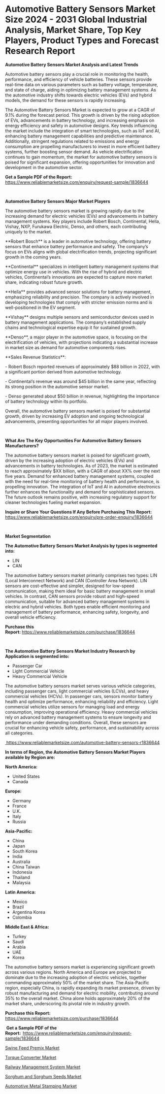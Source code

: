 <p><h1>Automotive Battery Sensors Market Size 2024 - 2031 Global Industrial Analysis, Market Share, Top Key Players, Product Types and Forecast Research Report</h1></p><p><strong>Automotive Battery Sensors Market Analysis and Latest Trends</strong></p>
<p><p>Automotive battery sensors play a crucial role in monitoring the health, performance, and efficiency of vehicle batteries. These sensors provide real-time data on various parameters such as battery voltage, temperature, and state of charge, aiding in optimizing battery management systems. As the automotive industry shifts towards electric vehicles (EVs) and hybrid models, the demand for these sensors is rapidly increasing.</p><p>The Automotive Battery Sensors Market is expected to grow at a CAGR of 9.1% during the forecast period. This growth is driven by the rising adoption of EVs, advancements in battery technology, and increasing emphasis on energy efficiency and safety in automotive designs. Key trends influencing the market include the integration of smart technologies, such as IoT and AI, enhancing battery management capabilities and predictive maintenance. Additionally, stringent regulations related to emissions and energy consumption are propelling manufacturers to invest in more efficient battery systems, further boosting sensor demand. As vehicle electrification continues to gain momentum, the market for automotive battery sensors is poised for significant expansion, offering opportunities for innovation and development in the automotive sector.</p></p>
<p><strong>Get a Sample PDF of the Report:&nbsp;</strong> <a href="https://www.reliablemarketsize.com/enquiry/request-sample/1836644?utm_campaign=1741&utm_medium=2&utm_source=Github&utm_content=ia&utm_term=16102024&utm_id=automotive-battery-sensors">https://www.reliablemarketsize.com/enquiry/request-sample/1836644</a></p>
<p>&nbsp;</p>
<p><strong>Automotive Battery Sensors Major Market Players</strong></p>
<p><p>The automotive battery sensors market is growing rapidly due to the increasing demand for electric vehicles (EVs) and advancements in battery management systems. Key players include Robert Bosch, Continental, Hella, Vishay, NXP, Furukawa Electric, Denso, and others, each contributing uniquely to the market.</p><p>**Robert Bosch** is a leader in automotive technology, offering battery sensors that enhance battery performance and safety. The company’s focus on EVs aligns with global electrification trends, projecting significant growth in the coming years.</p><p>**Continental** specializes in intelligent battery management systems that optimize energy use in vehicles. With the rise of hybrid and electric vehicles, Continental’s innovations are expected to capture more market share, indicating robust future growth.</p><p>**Hella** provides advanced sensor solutions for battery management, emphasizing reliability and precision. The company is actively involved in developing technologies that comply with stricter emission norms and is well-positioned in the EV segment.</p><p>**Vishay** designs multiple sensors and semiconductor devices used in battery management applications. The company’s established supply chains and technological expertise equip it for sustained growth. </p><p>**Denso**, a major player in the automotive space, is focusing on the electrification of vehicles, with projections indicating a substantial increase in market size as demand for automotive components rises.</p><p>**Sales Revenue Statistics**: </p><p>- Robert Bosch reported revenues of approximately $88 billion in 2022, with a significant portion derived from automotive technology.</p><p>- Continental’s revenue was around $45 billion in the same year, reflecting its strong position in the automotive sensor market.</p><p>- Denso generated about $50 billion in revenue, highlighting the importance of battery technology within its portfolio.</p><p>Overall, the automotive battery sensors market is poised for substantial growth, driven by increasing EV adoption and ongoing technological advancements, presenting opportunities for all major players involved.</p></p>
<p>&nbsp;</p>
<p><strong>What Are The Key Opportunities For Automotive Battery Sensors Manufacturers?</strong></p>
<p><p>The automotive battery sensors market is poised for significant growth, driven by the increasing adoption of electric vehicles (EVs) and advancements in battery technologies. As of 2023, the market is estimated to reach approximately $XX billion, with a CAGR of about XX% over the next five years. Demand for enhanced battery management systems, coupled with the need for real-time monitoring of battery health and performance, is propelling innovation. The integration of IoT and AI in automotive electronics further enhances the functionality and demand for sophisticated sensors. The future outlook remains positive, with increasing regulatory support for cleaner technologies fueling market expansion.</p></p>
<p><strong>Inquire or Share Your Questions If Any Before Purchasing This Report:</strong> <a href="https://www.reliablemarketsize.com/enquiry/pre-order-enquiry/1836644?utm_campaign=1741&utm_medium=2&utm_source=Github&utm_content=ia&utm_term=16102024&utm_id=automotive-battery-sensors">https://www.reliablemarketsize.com/enquiry/pre-order-enquiry/1836644</a></p>
<p>&nbsp;</p>
<p><strong>Market Segmentation</strong></p>
<p><strong>The Automotive Battery Sensors Market Analysis by types is segmented into:</strong></p>
<p><ul><li>LIN</li><li>CAN</li></ul></p>
<p><p>The automotive battery sensors market primarily comprises two types: LIN (Local Interconnect Network) and CAN (Controller Area Network). LIN sensors are cost-effective and simpler, designed for low-speed communication, making them ideal for basic battery management in small vehicles. In contrast, CAN sensors provide robust and high-speed communication, suitable for advanced battery management systems in electric and hybrid vehicles. Both types enable efficient monitoring and management of battery performance, enhancing safety, longevity, and overall vehicle efficiency.</p></p>
<p><strong>Purchase this Report:&nbsp;</strong><a href="https://www.reliablemarketsize.com/purchase/1836644?utm_campaign=1741&utm_medium=2&utm_source=Github&utm_content=ia&utm_term=16102024&utm_id=automotive-battery-sensors">https://www.reliablemarketsize.com/purchase/1836644</a></p>
<p>&nbsp;</p>
<p><strong>The Automotive Battery Sensors Market Industry Research by Application is segmented into:</strong></p>
<p><ul><li>Passenger Car</li><li>Light Commercial Vehicle</li><li>Heavy Commercial Vehicle</li></ul></p>
<p><p>The automotive battery sensors market serves various vehicle categories, including passenger cars, light commercial vehicles (LCVs), and heavy commercial vehicles (HCVs). In passenger cars, sensors monitor battery health and optimize performance, enhancing reliability and efficiency. Light commercial vehicles utilize sensors for managing load and energy consumption, improving operational efficiency. Heavy commercial vehicles rely on advanced battery management systems to ensure longevity and performance under demanding conditions. Overall, these sensors are crucial for enhancing vehicle safety, performance, and sustainability across all categories.</p></p>
<p><a href="https://www.reliablemarketsize.com/automotive-battery-sensors-r1836644?utm_campaign=1741&utm_medium=2&utm_source=Github&utm_content=ia&utm_term=16102024&utm_id=automotive-battery-sensors">&nbsp;https://www.reliablemarketsize.com/automotive-battery-sensors-r1836644</a></p>
<p><strong>In terms of Region, the Automotive Battery Sensors Market Players available by Region are:</strong></p>
<p>
    <p> <strong> North America: </strong>
        <ul>
            <li>United States</li>
            <li>Canada</li>
        </ul>
        </p> 
    <p> <strong> Europe: </strong>
        <ul>
            <li>Germany</li>
            <li>France</li>
            <li>U.K.</li>
            <li>Italy</li>
            <li>Russia</li>
        </ul>
        </p> 
    <p> <strong> Asia-Pacific: </strong>
        <ul>
            <li>China</li>
            <li>Japan</li>
            <li>South Korea</li>
            <li>India</li>
            <li>Australia</li>
            <li>China Taiwan</li>
            <li>Indonesia</li>
            <li>Thailand</li>
            <li>Malaysia</li>
        </ul>
        </p> 
    <p> <strong> Latin America: </strong>
        <ul>
            <li>Mexico</li>
            <li>Brazil</li>
            <li>Argentina Korea</li>
            <li>Colombia</li>
        </ul>
        </p> 
    <p> <strong> Middle East & Africa: </strong>
        <ul>
            <li>Turkey</li>
            <li>Saudi</li>
            <li>Arabia</li>
            <li>UAE</li>
            <li>Korea</li>
        </ul>
    </p>
    </p>
<p><p>The automotive battery sensors market is experiencing significant growth across various regions. North America and Europe are projected to dominate due to the increasing adoption of electric vehicles, together commanding approximately 50% of the market share. The Asia-Pacific region, especially China, is rapidly expanding its market presence, driven by robust manufacturing and demand for electric mobility, contributing around 35% to the overall market. China alone holds approximately 20% of the market share, underscoring its pivotal role in industry growth.</p></p>
<p><strong>Purchase this Report: </strong><a href="https://www.reliablemarketsize.com/purchase/1836644?utm_campaign=1741&utm_medium=2&utm_source=Github&utm_content=ia&utm_term=16102024&utm_id=automotive-battery-sensors">https://www.reliablemarketsize.com/purchase/1836644</a></p>
<p>&nbsp;<strong>Get a Sample PDF of the Report:&nbsp;&nbsp;</strong><a href="https://www.reliablemarketsize.com/enquiry/request-sample/1836644?utm_campaign=1741&utm_medium=2&utm_source=Github&utm_content=ia&utm_term=16102024&utm_id=automotive-battery-sensors">https://www.reliablemarketsize.com/enquiry/request-sample/1836644</a></p>
<p><strong></strong></p>
<p><p><a href="https://www.linkedin.com/pulse/swine-feed-premix-market-global-regional-analysis-focus-ff7if?utm_campaign=1741&utm_medium=2&utm_source=Github&utm_content=ia&utm_term=16102024&utm_id=automotive-battery-sensors">Swine Feed Premix Market</a></p><p><a href="https://www.linkedin.com/pulse/global-torque-converter-market-size-trends-analysis-regional-yxvfe?utm_campaign=1741&utm_medium=2&utm_source=Github&utm_content=ia&utm_term=16102024&utm_id=automotive-battery-sensors">Torque Converter Market</a></p><p><a href="https://www.linkedin.com/pulse/railway-management-system-market-analysis-report-global-qvyye?utm_campaign=1741&utm_medium=2&utm_source=Github&utm_content=ia&utm_term=16102024&utm_id=automotive-battery-sensors">Railway Management System Market</a></p><p><a href="https://www.linkedin.com/pulse/unveiling-market-trends-global-sorghum-seeds-growth-regional-poeuf?utm_campaign=1741&utm_medium=2&utm_source=Github&utm_content=ia&utm_term=16102024&utm_id=automotive-battery-sensors">Sorghum and Sorghum Seeds Market</a></p><p><a href="https://www.linkedin.com/pulse/decoding-automotive-metal-stamping-industry-dynamics-strategic-seqve?utm_campaign=1741&utm_medium=2&utm_source=Github&utm_content=ia&utm_term=16102024&utm_id=automotive-battery-sensors">Automotive Metal Stamping Market</a></p></p>